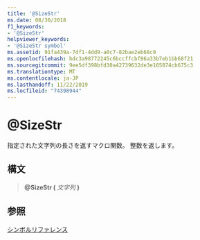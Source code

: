 ```yaml
---
title: '@SizeStr'
ms.date: 08/30/2018
f1_keywords:
- '@SizeStr'
helpviewer_keywords:
- '@SizeStr symbol'
ms.assetid: 91fa439a-7df1-4dd9-a0c7-82bae2eb68c9
ms.openlocfilehash: bdc3a98772245c6bccffcbf86a33b7eb1bb68f21
ms.sourcegitcommit: 9ee5df398bfd30a42739632de3e165874cb675c3
ms.translationtype: MT
ms.contentlocale: ja-JP
ms.lasthandoff: 11/22/2019
ms.locfileid: "74398944"
---
```

# <a name="sizestr"></a>\@SizeStr

指定された文字列の長さを返すマクロ関数。 整数を返します。

## <a name="syntax"></a>構文

> **\@SizeStr (** *文字列* **)**

## <a name="see-also"></a>参照

[シンボルリファレンス](symbols-reference.md)
